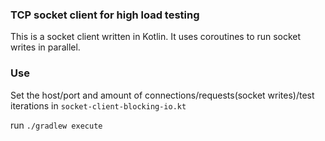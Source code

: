 ### TCP socket client for high load testing
This is a socket client written in Kotlin. It uses coroutines
to run socket writes in parallel.


### Use
Set the host/port and amount of connections/requests(socket writes)/test iterations
in `socket-client-blocking-io.kt`

run 
`./gradlew execute`
